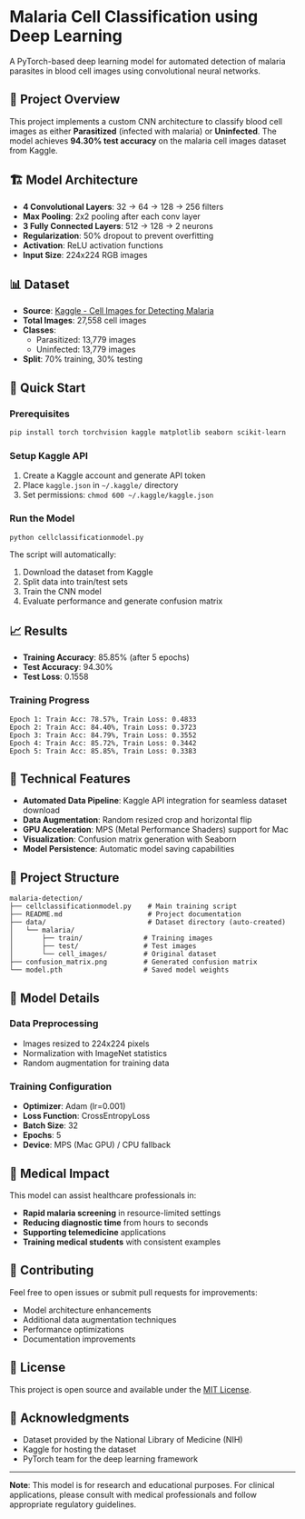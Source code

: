 # Malaria Cell Classification using Deep Learning

A PyTorch-based deep learning model for automated detection of malaria parasites in blood cell images using convolutional neural networks.

## 🎯 Project Overview

This project implements a custom CNN architecture to classify blood cell images as either **Parasitized** (infected with malaria) or **Uninfected**. The model achieves **94.30% test accuracy** on the malaria cell images dataset from Kaggle.

## 🏗️ Model Architecture

- **4 Convolutional Layers**: 32 → 64 → 128 → 256 filters
- **Max Pooling**: 2x2 pooling after each conv layer
- **3 Fully Connected Layers**: 512 → 128 → 2 neurons
- **Regularization**: 50% dropout to prevent overfitting
- **Activation**: ReLU activation functions
- **Input Size**: 224x224 RGB images

## 📊 Dataset

- **Source**: [Kaggle - Cell Images for Detecting Malaria](https://www.kaggle.com/datasets/iarunava/cell-images-for-detecting-malaria)
- **Total Images**: 27,558 cell images
- **Classes**: 
  - Parasitized: 13,779 images
  - Uninfected: 13,779 images
- **Split**: 70% training, 30% testing

## 🚀 Quick Start

### Prerequisites

```bash
pip install torch torchvision kaggle matplotlib seaborn scikit-learn
```

### Setup Kaggle API

1. Create a Kaggle account and generate API token
2. Place `kaggle.json` in `~/.kaggle/` directory
3. Set permissions: `chmod 600 ~/.kaggle/kaggle.json`

### Run the Model

```bash
python cellclassificationmodel.py
```

The script will automatically:
1. Download the dataset from Kaggle
2. Split data into train/test sets
3. Train the CNN model
4. Evaluate performance and generate confusion matrix

## 📈 Results

- **Training Accuracy**: 85.85% (after 5 epochs)
- **Test Accuracy**: 94.30%
- **Test Loss**: 0.1558

### Training Progress
```
Epoch 1: Train Acc: 78.57%, Train Loss: 0.4833
Epoch 2: Train Acc: 84.40%, Train Loss: 0.3723
Epoch 3: Train Acc: 84.79%, Train Loss: 0.3552
Epoch 4: Train Acc: 85.72%, Train Loss: 0.3442
Epoch 5: Train Acc: 85.85%, Train Loss: 0.3383
```

## 🔧 Technical Features

- **Automated Data Pipeline**: Kaggle API integration for seamless dataset download
- **Data Augmentation**: Random resized crop and horizontal flip
- **GPU Acceleration**: MPS (Metal Performance Shaders) support for Mac
- **Visualization**: Confusion matrix generation with Seaborn
- **Model Persistence**: Automatic model saving capabilities

## 📁 Project Structure

```
malaria-detection/
├── cellclassificationmodel.py    # Main training script
├── README.md                     # Project documentation
├── data/                         # Dataset directory (auto-created)
│   └── malaria/
│       ├── train/               # Training images
│       ├── test/                # Test images
│       └── cell_images/         # Original dataset
├── confusion_matrix.png         # Generated confusion matrix
└── model.pth                    # Saved model weights
```

## 🧠 Model Details

### Data Preprocessing
- Images resized to 224x224 pixels
- Normalization with ImageNet statistics
- Random augmentation for training data

### Training Configuration
- **Optimizer**: Adam (lr=0.001)
- **Loss Function**: CrossEntropyLoss
- **Batch Size**: 32
- **Epochs**: 5
- **Device**: MPS (Mac GPU) / CPU fallback

## 🔬 Medical Impact

This model can assist healthcare professionals in:
- **Rapid malaria screening** in resource-limited settings
- **Reducing diagnostic time** from hours to seconds
- **Supporting telemedicine** applications
- **Training medical students** with consistent examples

## 🤝 Contributing

Feel free to open issues or submit pull requests for improvements:
- Model architecture enhancements
- Additional data augmentation techniques
- Performance optimizations
- Documentation improvements

## 📜 License

This project is open source and available under the [MIT License](LICENSE).

## 🙏 Acknowledgments

- Dataset provided by the National Library of Medicine (NIH)
- Kaggle for hosting the dataset
- PyTorch team for the deep learning framework

---

**Note**: This model is for research and educational purposes. For clinical applications, please consult with medical professionals and follow appropriate regulatory guidelines.
